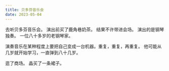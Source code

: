 ```yaml
---
title: 贝多芬音乐会
date: 2023-05-04
---
```

去听贝多芬音乐会。
演出前买了鹿角巷奶茶。
结果不许带进会场。
演出的是钢琴独奏。
一位八十多岁的老钢琴家。

演奏音乐在某种程度上要把自己变成一台机器。重复，重复，再重复。
他可能从几岁就开始学习，一直弹到八十几岁。

逛了商场。
晶买了一条裙子。